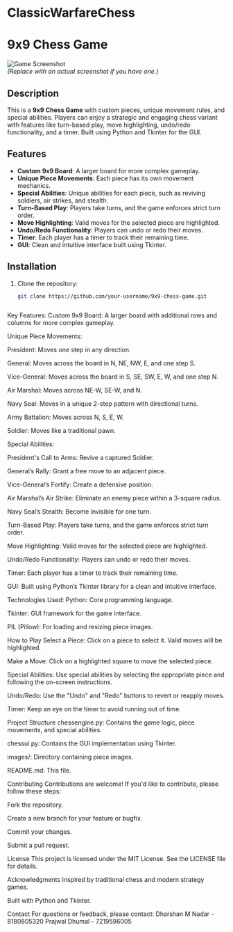 # ClassicWarfareChess


# 9x9 Chess Game

![Game Screenshot](https://i.imgur.com/xyz1234.png)  
*(Replace with an actual screenshot if you have one.)*

## Description
This is a **9x9 Chess Game** with custom pieces, unique movement rules, and special abilities. Players can enjoy a strategic and engaging chess variant with features like turn-based play, move highlighting, undo/redo functionality, and a timer. Built using Python and Tkinter for the GUI.

## Features
- **Custom 9x9 Board**: A larger board for more complex gameplay.
- **Unique Piece Movements**: Each piece has its own movement mechanics.
- **Special Abilities**: Unique abilities for each piece, such as reviving soldiers, air strikes, and stealth.
- **Turn-Based Play**: Players take turns, and the game enforces strict turn order.
- **Move Highlighting**: Valid moves for the selected piece are highlighted.
- **Undo/Redo Functionality**: Players can undo or redo their moves.
- **Timer**: Each player has a timer to track their remaining time.
- **GUI**: Clean and intuitive interface built using Tkinter.

## Installation
1. Clone the repository:
   ```bash
   git clone https://github.com/your-username/9x9-chess-game.git



Key Features:
Custom 9x9 Board: A larger board with additional rows and columns for more complex gameplay.

Unique Piece Movements:

President: Moves one step in any direction.

General: Moves across the board in N, NE, NW, E, and one step S.

Vice-General: Moves across the board in S, SE, SW, E, W, and one step N.

Air Marshal: Moves across NE-W, SE-W, and N.

Navy Seal: Moves in a unique 2-step pattern with directional turns.

Army Battalion: Moves across N, S, E, W.

Soldier: Moves like a traditional pawn.

Special Abilities:

President's Call to Arms: Revive a captured Soldier.

General’s Rally: Grant a free move to an adjacent piece.

Vice-General’s Fortify: Create a defensive position.

Air Marshal’s Air Strike: Eliminate an enemy piece within a 3-square radius.

Navy Seal’s Stealth: Become invisible for one turn.

Turn-Based Play: Players take turns, and the game enforces strict turn order.

Move Highlighting: Valid moves for the selected piece are highlighted.

Undo/Redo Functionality: Players can undo or redo their moves.

Timer: Each player has a timer to track their remaining time.

GUI: Built using Python’s Tkinter library for a clean and intuitive interface.

Technologies Used:
Python: Core programming language.

Tkinter: GUI framework for the game interface.

PIL (Pillow): For loading and resizing piece images.




   How to Play
Select a Piece: Click on a piece to select it. Valid moves will be highlighted.

Make a Move: Click on a highlighted square to move the selected piece.

Special Abilities: Use special abilities by selecting the appropriate piece and following the on-screen instructions.

Undo/Redo: Use the "Undo" and "Redo" buttons to revert or reapply moves.

Timer: Keep an eye on the timer to avoid running out of time.

Project Structure
chessengine.py: Contains the game logic, piece movements, and special abilities.

chessui.py: Contains the GUI implementation using Tkinter.

images/: Directory containing piece images.

README.md: This file.

Contributing
Contributions are welcome! If you'd like to contribute, please follow these steps:

Fork the repository.

Create a new branch for your feature or bugfix.

Commit your changes.

Submit a pull request.

License
This project is licensed under the MIT License. See the LICENSE file for details.

Acknowledgments
Inspired by traditional chess and modern strategy games.

Built with Python and Tkinter.

Contact
For questions or feedback, please contact:
Dharshan M Nadar - 8180805320
Prajwal Dhumal - 7219596005








 
